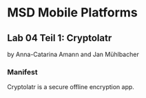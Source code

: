 # MSD Mobile Platforms #
## Lab 04 Teil 1: Cryptolatr ##
by Anna-Catarina Amann and Jan Mühlbacher

### Manifest ###

Cryptolatr is a secure offline encryption app.

